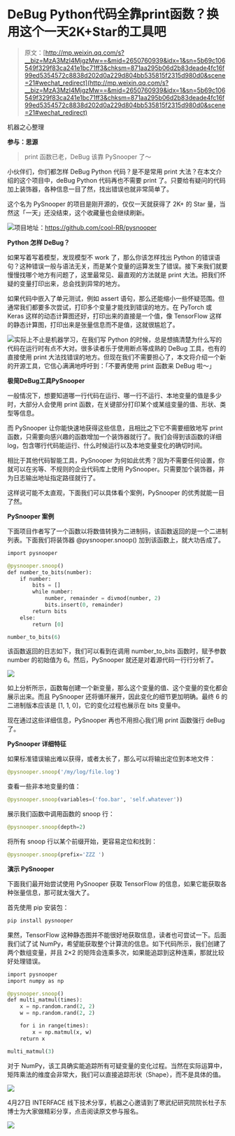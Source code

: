# DeBug Python代码全靠print函数？换用这个一天2K+Star的工具吧

> 原文：[http://mp.weixin.qq.com/s?__biz=MzA3MzI4MjgzMw==&mid=2650760939&idx=1&sn=5b69c106549f329f83ca241e1bc71ff3&chksm=871aa295b06d2b83deade4fc16f99ed5354572c8838d202d0a229d804bb535815f2315d980d0&scene=21#wechat_redirect](http://mp.weixin.qq.com/s?__biz=MzA3MzI4MjgzMw==&mid=2650760939&idx=1&sn=5b69c106549f329f83ca241e1bc71ff3&chksm=871aa295b06d2b83deade4fc16f99ed5354572c8838d202d0a229d804bb535815f2315d980d0&scene=21#wechat_redirect)

机器之心整理

**参与：思源** 

> print 函数已老，DeBug 该靠 PySnooper 了～

小伙伴们，你们都怎样 DeBug Python 代码？是不是常用 print 大法？在本文介绍的这个项目中，deBug Python 代码再也不需要 print 了。只要给有疑问的代码加上装饰器，各种信息一目了然，找出错误也就非常简单了。

这个名为 PySnooper 的项目是刚开源的，仅仅一天就获得了 2K+ 的 Star 量，当然这「一天」还没结束，这个收藏量也会继续刷新。

![](../Images/27ab98c08d5a241c89bd01e81d5e4e44.jpg)项目地址：https://github.com/cool-RR/pysnooper

**Python 怎样 DeBug？**

如果写着写着模型，发现模型不 work 了，那么你该怎样找出 Python 的错误语句？这种错误一般与语法无关，而是某个变量的运算发生了错误。接下来我们就要慢慢找哪个地方有问题了，这里最常见、最直观的方法就是 print 大法。把我们怀疑的变量打印出来，总会找到异常的地方。

如果代码中嵌入了单元测试，例如 assert 语句，那么还能缩小一些怀疑范围。但通常我们都要多次尝试，打印多个变量才能找到错误的地方。在 PyTorch 或 Keras 这样的动态计算图还好，打印出来的直接是一个值，像 TensorFlow 这样的静态计算图，打印出来是张量信息而不是值，这就很尴尬了。

![](../Images/6622f4c3c20799acee2c73760e0392a6.jpg)实际上不止是机器学习，在我们写 Python 的时候，总是想搞清楚为什么写的代码在运行时有点不大对。很多读者乐于使用断点等成熟的 DeBug 工具，也有的直接使用 print 大法找错误的地方。但现在我们不需要担心了，本文将介绍一个新的开源工具，它信心满满地呼吁到：「不要再使用 print 函数来 DeBug 啦～」

**极简DeBug工具PySnooper**

一般情况下，想要知道哪一行代码在运行、哪一行不运行、本地变量的值是多少时，大部分人会使用 print 函数，在关键部分打印某个或某组变量的值、形状、类型等信息。

而 PySnooper 让你能快速地获得这些信息，且相比之下它不需要细致地写 print 函数，只需要向感兴趣的函数增加一个装饰器就行了。我们会得到该函数的详细 log，包含哪行代码能运行、什么时候运行以及本地变量变化的确切时间。

相比于其他代码智能工具，PySnooper 为何如此优秀？因为不需要任何设置，你就可以在劣等、不规则的企业代码库上使用 PySnooper。只需要加个装饰器，并为日志输出地址指定路径就行了。

这样说可能不太直观，下面我们可以具体看个案例，PySnooper 的优秀就能一目了然。

**PySnooper 案例**

下面项目作者写了一个函数以将数值转换为二进制码，该函数返回的是一个二进制列表。下面我们将装饰器 @pysnooper.snoop() 加到该函数上，就大功告成了。

```py
import pysnooper

@pysnooper.snoop()
def number_to_bits(number):
    if number:
        bits = []
        while number:
            number, remainder = divmod(number, 2)
            bits.insert(0, remainder)
        return bits
    else:
        return [0]

number_to_bits(6) 
```

该函数返回的日志如下，我们可以看到在调用 number_to_bits 函数时，赋予参数 number 的初始值为 6。然后，PySnooper 就还是对着源代码一行行分析了。

![](../Images/20edd8e5a287eff93568e0c5e448f768.jpg)

如上分析所示，函数每创建一个新变量，那么这个变量的值、这个变量的变化都会展示出来。而且 PySnooper 还将循环展开，因此变化的细节更加明确。最终 6 的二进制版本应该是 [1, 1, 0]，它的变化过程也展示在 bits 变量中。

现在通过这些详细信息，PySnooper 再也不用担心我们用 print 函数强行 deBug 了。

**PySnooper 详细特征**

如果标准错误输出难以获得，或者太长了，那么可以将输出定位到本地文件：

```py
@pysnooper.snoop('/my/log/file.log')
```

查看一些非本地变量的值：

```py
@pysnooper.snoop(variables=('foo.bar', 'self.whatever')) 
```

展示我们函数中调用函数的 snoop 行：

```py
@pysnooper.snoop(depth=2) 
```

将所有 snoop 行以某个前缀开始，更容易定位和找到：

```py
@pysnooper.snoop(prefix='ZZZ ') 
```

**演示 PySnooper**

下面我们最开始尝试使用 PySnooper 获取 TensorFlow 的信息，如果它能获取各种张量信息，那可就太强大了。

首先使用 pip 安装包：

```py
pip install pysnooper 
```

果然，TensorFlow 这种静态图并不能很好地获取信息，读者也可尝试一下。后面我们试了试 NumPy，希望能获取整个计算流的信息。如下代码所示，我们创建了两个数组变量，并且 2×2 的矩阵会连乘多次，如果能追踪到这种连乘，那就比较好处理错误。

```py
import pysnooper
import numpy as np

@pysnooper.snoop()
def multi_matmul(times):
    x = np.random.rand(2, 2)
    w = np.random.rand(2, 2)

    for i in range(times):
        x = np.matmul(x, w)
    return x

multi_matmul(3) 
```

对于 NumPy，该工具确实能追踪所有可疑变量的变化过程。当然在实际运算中，矩阵乘法的维度会非常大，我们可以直接追踪形状（Shape），而不是具体的值。

![](../Images/a0256f8788922e07821e86f566c29b67.jpg)

4月27日 INTERFACE 线下技术分享，机器之心邀请到了寒武纪研究院院长杜子东博士为大家做精彩分享，点击阅读原文参与报名。

![](../Images/c0d8abfab86a2a8a9f7037b36a10f61c.jpg)